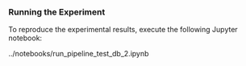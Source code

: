 ### Running the Experiment

To reproduce the experimental results, execute the following Jupyter notebook:

../notebooks/run_pipeline_test_db_2.ipynb
